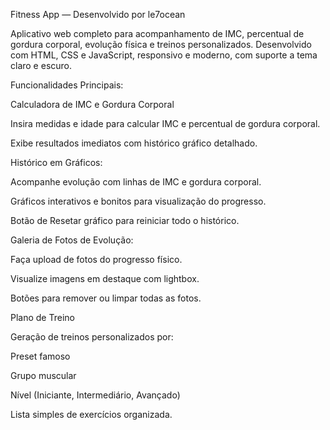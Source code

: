 Fitness App — Desenvolvido por le7ocean

Aplicativo web completo para acompanhamento de IMC, percentual de gordura corporal, evolução física e treinos personalizados.
Desenvolvido com HTML, CSS e JavaScript, responsivo e moderno, com suporte a tema claro e escuro.

Funcionalidades Principais:

Calculadora de IMC e Gordura Corporal

Insira medidas e idade para calcular IMC e percentual de gordura corporal.

Exibe resultados imediatos com histórico gráfico detalhado.

Histórico em Gráficos:

Acompanhe evolução com linhas de IMC e gordura corporal.

Gráficos interativos e bonitos para visualização do progresso.

Botão de Resetar gráfico para reiniciar todo o histórico.

Galeria de Fotos de Evolução:

Faça upload de fotos do progresso físico.

Visualize imagens em destaque com lightbox.

Botões para remover ou limpar todas as fotos.

Plano de Treino

Geração de treinos personalizados por:

Preset famoso

Grupo muscular

Nível (Iniciante, Intermediário, Avançado)

Lista simples de exercícios organizada.
